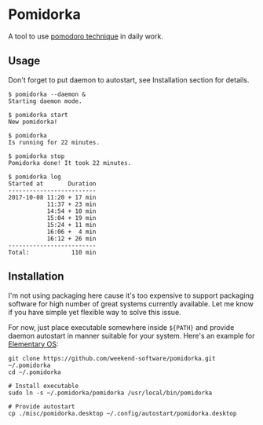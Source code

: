 # Pomidorka

A tool to use [pomodoro technique](https://en.wikipedia.org/wiki/Pomodoro_Technique) in daily work.

## Usage

Don't forget to put daemon to autostart, see Installation section for details.

```
$ pomidorka --daemon &
Starting daemon mode.

$ pomidorka start
New pomidorka!

$ pomidorka
Is running for 22 minutes.

$ pomidorka stop
Pomidorka done! It took 22 minutes.

$ pomidorka log
Started at       Duration
-------------------------
2017-10-08 11:20 + 17 min
           11:37 + 23 min
           14:54 + 10 min
           15:04 + 19 min
           15:24 + 11 min
           16:06 +  4 min
           16:12 + 26 min
-------------------------
Total:            110 min
```

## Installation

I'm not using packaging here cause it's too expensive to support packaging software for high number of great systems currently available. Let me know if you have simple yet flexible way to solve this issue.

For now, just place executable somewhere inside `${PATH}` and provide daemon autostart in manner suitable for your system. Here's an example for [Elementary OS](https://elementary.io/):

```
git clone https://github.com/weekend-software/pomidorka.git ~/.pomidorka
cd ~/.pomidorka

# Install executable
sudo ln -s ~/.pomidorka/pomidorka /usr/local/bin/pomidorka

# Provide autostart
cp ./misc/pomidorka.desktop ~/.config/autostart/pomidorka.desktop
```
